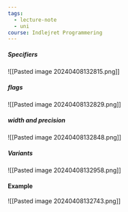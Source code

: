 ```yaml
---
tags:
  - lecture-note
  - uni
course: Indlejret Programmering
---
```

##### Specifiers
![[Pasted image 20240408132815.png]]

##### flags
![[Pasted image 20240408132829.png]]

##### width and precision
![[Pasted image 20240408132848.png]]

##### Variants
![[Pasted image 20240408132958.png]]

#### Example
![[Pasted image 20240408132743.png]]

